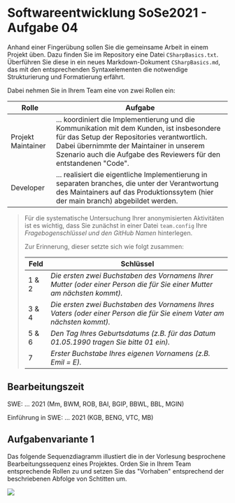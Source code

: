 # Softwareentwicklung SoSe2021 - Aufgabe 04

Anhand einer Fingerübung sollen Sie die gemeinsame Arbeit in einem Projekt üben. Dazu finden Sie im Repository eine Datei `CSharpBasics.txt`. Überführen Sie diese in ein neues Markdown-Dokument `CSharpBasics.md`, das mit den entsprechenden Syntaxelementen die notwendige Strukturierung und Formatierung erfährt. 

Dabei nehmen Sie in Ihrem Team eine von zwei Rollen ein:

| Rolle | Aufgabe |
|-------|---------|
| Projekt Maintainer | ... koordiniert die Implementierung und die Kommunikation mit dem Kunden, ist insbesondere für das Setup der Repositories verantwortlich. Dabei übernimmte der Maintainer in unserem Szenario auch die Aufgabe des Reviewers für den entstandenen "Code". |
| Developer | ... realisiert die eigentliche Implementierung in separaten branches, die unter der Verantwortung des Maintainers auf das Produktionssytem (hier der main branch) abgebildet werden. |

> Für die systematische Untersuchung Ihrer anonymisierten Aktivitäten ist es wichtig, dass Sie zunächst in einer Datei `team.config` Ihre *Fragebogenschlüssel und den GitHub Namen* hinterlegen. 
> 
> Zur Erinnerung, dieser setzte sich wie folgt zusammen:
> 
>  | Feld | Schlüssel |
>  |------|-----------|
>  | 1 & 2 | _Die ersten zwei Buchstaben des Vornamens Ihrer Mutter (oder einer Person die für Sie einer Mutter am nächsten kommt)._ |
>  | 3 & 4 | _Die ersten zwei Buchstaben des Vornamens Ihres Vaters (oder einer Person die für Sie einem Vater am nächsten kommt)._  |
>  | 5 & 6 | _Den Tag Ihres Geburtsdatums (z.B. für das Datum 01.05.1990 tragen Sie bitte 01 ein)._|
>  | 7 | _Erster Buchstabe Ihres eigenen Vornamens (z.B. Emil = E)._|

## Bearbeitungszeit

SWE: ... 2021 (Mm, BWM, ROB, BAI, BGIP, BBWL, BBL, MGIN)

Einführung in SWE: ... 2021 (KGB, BENG, VTC, MB)

## Aufgabenvariante 1

Das folgende Sequenzdiagramm illustiert die in der Vorlesung besprochene Bearbeitungssequenz eines Projektes. Orden Sie in Ihrem Team entsprechende Rollen zu und setzen Sie das "Vorhaben" entsprechend der beschriebenen Abfolge von Schtitten um. 

![](https://www.plantuml.com/plantuml/png/tLNDRjj64BxhAHRfhIZ3nEqfW8hORUmQZel0IbkWgM4ioK_aLijTTMVMgcNeRV8OkVd5ElonJ1encqDFFGZ4_EpizytCjtfDh0F7sivqpZweSsqSom-XT_o8QrY_5di-Lx_wa270S7Ibcizd3zagIRuV77wbtXYtlFjKmgb2eXVUMZXn-L1hDjxzuLHqXSH87GTT8lEIIdbbxpuHmPB4ZLCVFbJCQtgLfgNXAcRFSr-dF_Xw7HbXaHku76-HSmoWzxyS7Hwd2x_aZGw0uut9LrQ0Blm21oyENbuTncMfCroz-2xDhC_IMg2c35rBMRSqvUrRurPg6uMqPfYT6iGkBsTz9tgklVN_f2gZVXVydrYnEdM6ZRQ63CA_J_sihH13Itp0gV0vFHyGWqjzABKpspQJxYtZogH6dI5G8bLzqk0YWUzqsSHoNo09k3RO99h8bAw6uqHwdTpu6DhqsuisFiQoKvsNXDq4_aDdKM8qZMWAZB0leTiff8OeokVsN1CZ23nrsdfstVVoKZtZl_cA_LLTF1lVEjeVzNlSm52yBz2q_xHUMpJS7jgkSpRNcZ40F4L5dNjdsBUu-c6ELtYSdQRjtSqgheCl0uZIzE7E_ScdPR1l7em3gQEWNLw1XWT6-IEESkpbp7c62gQiUAQ-tfTpYEZMjF6U-RMazrgJzig2LjeocjXnAxakh2sfkX1l8yzCnmQLAUNC-vkrfszKOUI8KcsPGHUNnXLochorCxX2DP0cA8j0QyDmNqpou179Dw6y--Ys-wxz16jzyfiFjf3Y1J8O4i92vhDmda0Z2zIBO3wVGAyMh0D3JGkrizBSMwip7pGtGjo8C-a4a6XN9EjeRHBmbzXCQHxGfUbHGDsUD6gona6z4x_g_RkHzVYf7OwdKQY8lMX5yP_3bhp88r__rj1N0RshezNxXuJwzqLvfqxQgtUzQ_h5QQVSPwfKrhkk8S609nyCQSAe2p_hlCf0r5fmtO9PB7bsP9YXOgssaUu-yjQQl6g5ScHi4HqZK5u58vdYkq1USMF3P2iV0bOSmnDBDx7WtpvQyBFxKgtIZb5P1F4F_ZJHKZn2VxUGQ5DFWbwQrHx0r4weFL44XyWWOTDDQBABVTTrLZQNMqy4Dpchmwp9YqIZXPqL-CmxEP-BiRR-HZJuXKKBT8NxkZHvx0JoxVyTBc2X2GCWWzpPQxWYrlOV)
